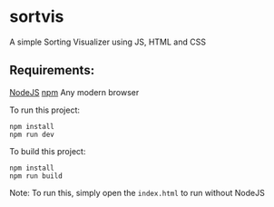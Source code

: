 # sortvis
A simple Sorting Visualizer using JS, HTML and CSS

## Requirements:
[NodeJS](https://nodejs.org/en/)
[npm](https://www.npmjs.com/)
Any modern browser

To run this project:
```
npm install
npm run dev
```

To build this project:
```
npm install
npm run build
```

Note: To run this, simply open the `index.html` to run without NodeJS
